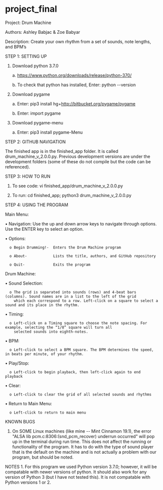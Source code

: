 # project_final
Project: Drum Machine

Authors: Ashley Babjac & Zoe Babyar

Description: Create your own rhythm from a set of sounds, note lengths, and BPM’s



STEP 1: SETTING UP
1.	Download python 3.7.0

    a.  https://www.python.org/downloads/release/python-370/

    b.	To check that python has installed, Enter: python --version

2.	Download pygame

    a.	Enter: pip3 install hg+http://bitbucket.org/pygame/pygame

    b.	Enter: import pygame

3.	Download pygame-menu

    a.	Enter: pip3 install pygame-Menu



STEP 2: GITHUB NAVIGATION

The finished app is in the finished_app folder. It is called drum_machine_v_2.0.0.py. Previous development versions are under the development folders (some of these do not compile but the code can be referenced).


STEP 3: HOW TO RUN

  1.	To see code: vi finished_app/drum_machine_v_2.0.0.py

  2.	To run: cd finished_app; python3 drum_machine_v_2.0.0.py



STEP 4: USING THE PROGRAM

Main Menu:

  •	Navigation: Use the up and down arrow keys to navigate through options. Use the ENTER key to select an option.

  •	Options:

      o	Begin Drumming!-  Enters the Drum Machine program

      o	About-            Lists the title, authors, and GitHub repository

      o	Quit-             Exits the program

Drum Machine:

  •	Sound Selection:

      o	The grid is separated into sounds (rows) and 4-beat bars (columns). Sound names are in a list to the left of the grid
        which each correspond to a row. Left-click on a square to select a sound and its place in the rhythm.

  •	Timing:

      o	Left-click on a Timing square to choose the note spacing. For example, selecting the “1/8” square will turn all      
        selected sounds into eighth-notes.

  •	BPM:

      o	Left-click to select a BPM square. The BPM determines the speed, in beats per minute, of your rhythm.

  •	Play/Stop:

      o	Left-click to begin playback, then left-click again to end playback

  •	Clear:

      o	Left-click to clear the grid of all selected sounds and rhythms

  •	Return to Main Menu:

      o	Left-click to return to main menu




KNOWN BUGS
  1. On SOME Linux machines (like mine -- Mint Cinnamon 19.1), the error "ALSA lib pcm.c:8306:(snd_pcm_recover) underrun occurred" will pop up in the terminal during run time. This does not affect the running or functionality of the program. It has to do with the type of sound player that is the default on the machine and is not actually a problem with our program, but should be noted.
  
NOTES
    1. For this program we used Python version 3.7.0; however, it will be compatable with newer versions of python. It should also work for any version of Python 3 (but I have not tested this). It is not compatable with Python versions 1 or 2. 
